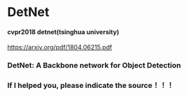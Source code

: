 # DetNet
#### cvpr2018 detnet(tsinghua university)

https://arxiv.org/pdf/1804.06215.pdf
### DetNet: A Backbone network for Object Detection

### If I helped you, please indicate the source！！！
